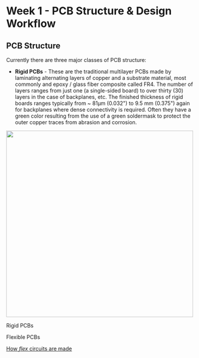 # Week 1 - PCB Structure & Design Workflow

## PCB Structure
Currently there are three major classes of PCB structure:

* __Rigid PCBs__ - These are the traditional multilayer PCBs made by laminating alternating layers of copper and a substrate material, most commonly and epoxy / glass fiber composite called FR4. The number of layers ranges from just one (a single-sided board) to over thirty (30) layers in the case of backplanes, etc. The finished thickness of rigid boards ranges typically from ~ 81µm (0.032") to 9.5 mm (0.375") again for backplanes where dense connectivity is required. Often they have a green color resulting from the use of a green soldermask to protect the outer copper traces from abrasion and corrosion.

<img src="/Images/4-layer.png" width="500"/>

Rigid PCBs

Flexible PCBs

[How *flex* circuits are made](https://www.youtube.com/watch?v=C-2ysGoCRoo)

